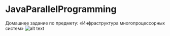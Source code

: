 # JavaParallelProgramming
Домашнее задание по предмету: «Инфраструктура многопроцессорных систем»
![alt text](http://301-1.ru/gen-mems/img_mems/a9ba72c49d4386399fdcf359e0605146.jpg)
